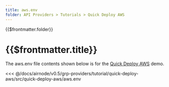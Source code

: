 ```yaml
---
title: aws.env
folder: API Providers > Tutorials > Quick Deploy AWS
---
```


<TitleSpan>{{$frontmatter.folder}}</TitleSpan>

# {{$frontmatter.title}}

<VersionWarning/>

The aws.env file contents shown below is for the [Quick Deploy AWS](./) demo.

<!-- prettier-ignore -->
<<< @/docs/airnode/v0.5/grp-providers/tutorial/quick-deploy-aws/src/quick-deploy-aws/aws.env
